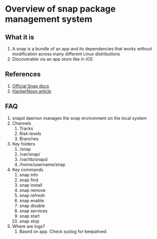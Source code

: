 # Overview of snap package management system

## What it is

1. A snap is a bundle of an app and its dependencies that works without modification across many different Linux distributions
1. Discoverable via an app store like in iOS

## References

1. [Official Snap docs](https://snapcraft.io/docs)
1. [HackerNoon article](https://hackernoon.com/managing-ubuntu-snaps-the-stuff-no-one-tells-you-625dfbe4b26c)

## FAQ

1. snapd daemon manages the snap environment on the local system
1. Channels
   1. Tracks
   1. Risk-levels
   1. Branches
1. Key folders
   1. /snap
   1. /var/snap/
   1. /var/lib/snapd
   1. /home/username/snap
1. Key commands
   1. snap info
   1. snap find
   1. snap install
   1. snap remove
   1. snap refresh
   1. snap enable
   1. snap disable
   1. snap services
   1. snap start
   1. snap stop
1. Where are logs?
   1. Based on app. Check syslog for keepalived
